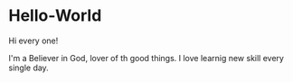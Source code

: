 # Hello-World
Hi every one!

I'm a Believer in God, lover of th good things. I love learnig new skill every single day. 
